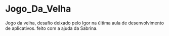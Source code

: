 # Jogo_Da_Velha
Jogo da velha, desafio deixado pelo Igor na última aula de desenvolvimento de aplicativos. feito com a ajuda da Sabrina.
